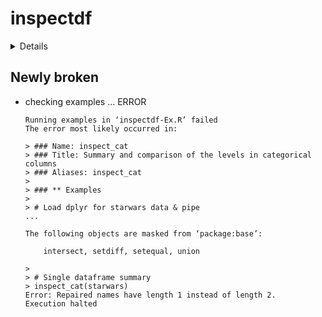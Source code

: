 # inspectdf

<details>

* Version: 0.0.11
* GitHub: https://github.com/alastairrushworth/inspectdf
* Source code: https://github.com/cran/inspectdf
* Date/Publication: 2021-04-02 12:00:02 UTC
* Number of recursive dependencies: 0

Run `cloud_details(, "inspectdf")` for more info

</details>

## Newly broken

*   checking examples ... ERROR
    ```
    Running examples in ‘inspectdf-Ex.R’ failed
    The error most likely occurred in:
    
    > ### Name: inspect_cat
    > ### Title: Summary and comparison of the levels in categorical columns
    > ### Aliases: inspect_cat
    > 
    > ### ** Examples
    > 
    > # Load dplyr for starwars data & pipe
    ...
    
    The following objects are masked from ‘package:base’:
    
        intersect, setdiff, setequal, union
    
    > 
    > # Single dataframe summary
    > inspect_cat(starwars)
    Error: Repaired names have length 1 instead of length 2.
    Execution halted
    ```


